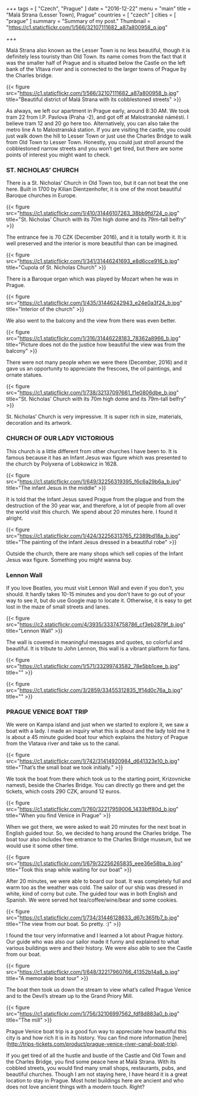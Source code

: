 +++
tags = [ "Czech", "Prague" ]
date = "2016-12-22"
menu = "main"
title = "Malá Strana (Lesser Town), Prague"
countries = [ "czech" ]
cities = [ "prague" ]
summary = "Summary of my post."
Thumbnail = "https://c1.staticflickr.com/1/566/32107111682_a87a800958_q.jpg"

+++

Malá Strana also known as the Lesser Town is no less beautiful, though it is definitely less touristy than Old Town. Its name comes from the fact that it was the smaller half of Prague and is situated below the Castle on the left bank of the Vltava river and is connected to the larger towns of Prague by the Charles bridge.

{{< figure src="https://c1.staticflickr.com/1/566/32107111682_a87a800958_b.jpg" title="Beautiful district of Malá Strana with its cobblestoned streets" >}}


As always, we left our apartment in Prague early, around 8:30 AM. We took tram 22 from I.P. Pavlova (Praha -2), and got off at Malostranské námésti. I believe tram 12 and 20 go here too. Alternatively, you can also take the metro line A to Malostranská station. If you are visiting the castle, you could just walk down the hill to Lesser Town or just use the Charles Bridge to walk from Old Town to Lesser Town.
Honestly, you could just stroll around the cobblestoned narrow streets and you won’t get tired, but there are some points of interest you might want to check.

### ST. NICHOLAS’ CHURCH

There is a St. Nicholas’ Church in Old Town too, but it can not beat the one here. Built in 1700 by Kilian Dientzenhofer, it is one of the most beautiful Baroque churches in Europe.

{{< figure src="https://c1.staticflickr.com/1/410/31446107263_38bb9fd724_o.jpg" title="St. Nicholas’ Church with its 70m high dome and its 79m-tall belfry" >}}

The entrance fee is 70 CZK (December 2016), and it is totally worth it. It is well preserved and the interior is more beautiful than can be imagined.

{{< figure src="https://c1.staticflickr.com/1/341/31446241693_e8d6cce916_b.jpg" title="Cupola of St. Nicholas Church" >}}

There is a Baroque organ which was played by Mozart when he was in Prague.

{{< figure src="https://c1.staticflickr.com/1/435/31446242943_e24e0a3f24_b.jpg" title="Interior of the church" >}}

We also went to the balcony and the view from there was even better.

{{< figure src="https://c1.staticflickr.com/1/316/31446228183_78362a8966_b.jpg" title="Picture does not do the justice how beautiful the view was from the balcony" >}}

There were not many people when we were there (December, 2016) and it gave us an opportunity to appreciate the frescoes, the oil paintings, and ornate statues.

{{< figure src="https://c1.staticflickr.com/1/738/32137097661_f1e0806dbe_b.jpg" title="St. Nicholas’ Church with its 70m high dome and its 79m-tall belfry" >}}

St. Nicholas’ Church is very impressive. It is super rich in size, materials, decoration and its artwork.

### CHURCH OF OUR LADY VICTORIOUS

This church is a little different from other churches I have been to. It is famous because it has an Infant Jesus wax figure which was presented to the church by Polyxena of Lobkowicz in 1628.

{{< figure src="https://c1.staticflickr.com/1/649/32256319395_f6c6a29b6a_b.jpg" title="The infant Jesus in the middle" >}}

It is told that the Infant Jesus saved Prague from the plague and from the destruction of the 30 year war, and therefore, a lot of people from all over the world visit this church. We spend about 20 minutes here. I found it alright.

{{< figure src="https://c1.staticflickr.com/1/424/32256313765_f2389bd18a_b.jpg" title="The painting of the infant Jesus dressed in a beautiful robe" >}}

Outside the church, there are many shops which sell copies of the Infant Jesus wax figure. Something you might wanna buy.

### Lennon Wall

If you love Beatles, you must visit Lennon Wall and even if you don't, you should. It hardly takes 10-15 minutes and you don't have to go out of your way to see it, but do use Google map to locate it. Otherwise, it is easy to get lost in the maze of small streets and lanes.

{{< figure src="https://c2.staticflickr.com/4/3935/33374758786_cf3eb2879f_b.jpg" title="Lennon Wall" >}}

The wall is covered in meaningful messages and quotes, so colorful and beautiful. It is tribute to John Lennon, this wall is a vibrant platform for fans.

{{< figure src="https://c1.staticflickr.com/1/571/33299743582_78e5bb1cee_b.jpg" title="" >}}

{{< figure src="https://c1.staticflickr.com/3/2859/33455312835_1f14d0c76a_b.jpg" title="" >}}

### PRAGUE VENICE BOAT TRIP

We were on Kampa island and just when we started to explore it, we saw a boat with a lady. I made an inquiry what this is about and the lady told me it is about a 45 minute guided boat tour which explains the history of Prague from the Vlatava river and take us to the canal.

{{< figure src="https://c1.staticflickr.com/1/742/31414920984_d641323e10_b.jpg" title="That’s the small boat we took initially." >}}

We took the boat from there which took us to the starting point, Krizovnicke namesti, beside the Charles Bridge. You can directly go there and get the tickets, which costs 290 CZK, around 12 euros.

{{< figure src="https://c1.staticflickr.com/1/760/32217959006_1433bff80d_b.jpg" title="When you find Venice in Prague" >}}

When we got there, we were asked to wait 20 minutes for the next boat in English guided tour. So, we decided to hang around the Charles bridge. The boat tour also includes free entrance to the Charles Bridge museum, but we would use it some other time.

{{< figure src="https://c1.staticflickr.com/1/679/32256265835_eee36e58ba_b.jpg" title="Took this snap while waiting for our boat" >}}

After 20 minutes, we were able to board our boat. It was completely full and warm too as the weather was cold. The sailor of our ship was dressed in white, kind of corny but cute. The guided tour was in both English and Spanish. We were served hot tea/coffee/wine/bear and some cookies.

{{< figure src="https://c1.staticflickr.com/1/734/31446128633_d67c365fb7_b.jpg" title="The view from our boat. So pretty. :)" >}}

I found the tour very informative and I learned a lot about Prague history. Our guide who was also our sailor made it funny and explained to what various buildings were and their history. We were also able to see the Castle from our boat.

{{< figure src="https://c1.staticflickr.com/1/648/32217960766_41352b14a8_b.jpg" title="A memorable boat tour" >}}

The boat then took us down the stream to view what’s called Prague Venice and to the Devil’s stream up to the Grand Priory Mill.

{{< figure src="https://c1.staticflickr.com/1/756/32106997562_fdf8d883a0_b.jpg" title="The mill" >}}

Prague Venice boat trip is a good fun way to appreciate how beautiful this city is and how rich it is in its history. You can find more information [here] (http://trips-tickets.com/product/prague-venice-river-canal-boat-trip).

If you get tired of all the hustle and bustle of the Castle and Old Town and the Charles Bridge, you find some peace here at Malá Strana. With its cobbled streets, you would find many small shops, restaurants, pubs, and beautiful churches. Though I am not staying here, I have heard it is a great location to stay in Prague. Most hotel buildings here are ancient and who does not love ancient things with a modern touch. Right?
